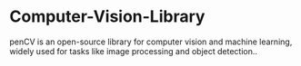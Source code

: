 # Computer-Vision-Library
penCV is an open-source library for computer vision and machine learning, widely used for tasks like image processing and object detection..